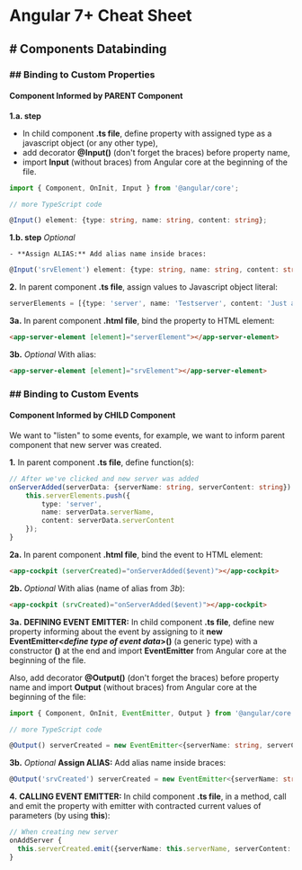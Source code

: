 # Angular 7+ Cheat Sheet

## # Components Databinding
### ## Binding to Custom Properties
#### Component Informed by PARENT Component
**1.a. step** 
  - In child component **.ts file**, define property with assigned type as a javascript object (or any other type), 
  - add decorator **@Input()** (don't forget the braces) before property name, 
  - import **Input** (without braces) from Angular core at the beginning of the file.
```typescript
import { Component, OnInit, Input } from '@angular/core';

// more TypeScript code

@Input() element: {type: string, name: string, content: string};
```
**1.b. step** _Optional_ 
	
    - **Assign ALIAS:** Add alias name inside braces:
```typescript
@Input('srvElement') element: {type: string, name: string, content: string};
```
**2.** In parent component **.ts file**, assign values to Javascript object literal:
```typescript
serverElements = [{type: 'server', name: 'Testserver', content: 'Just a test'}];
```
**3a.** In parent component **.html file**, bind the property to HTML element:
```html
<app-server-element [element]="serverElement"></app-server-element>
```
**3b.** _Optional_ With alias:
```html
<app-server-element [element]="srvElement"></app-server-element>
```


### ## Binding to Custom Events
#### Component Informed by CHILD Component
We want to "listen" to some events, for example, we want to inform parent component that new server was created. 

**1.** In parent component **.ts file**, define function(s):
```typescript
// After we've clicked and new server was added
onServerAdded(serverData: {serverName: string, serverContent: string}) {
	this.serverElements.push({
    	type: 'server',
      	name: serverData.serverName,
      	content: serverData.serverContent
    });
}
```
**2a.** In parent component **.html file**, bind the event to HTML element:
```html
<app-cockpit (serverCreated)="onServerAdded($event)"></app-cockpit>
```
**2b.**  _Optional_ With alias (name of alias from _3b_):
```html
<app-cockpit (srvCreated)="onServerAdded($event)"></app-cockpit>
```
**3a.** **DEFINING EVENT EMITTER:** In child component **.ts file**, define new property informing about the event by assigning to it **new EventEmitter<_define type of event data_>()** (a generic type) with a constructor **()** at the end and import **EventEmitter** from Angular core at the beginning of the file. 

Also, add decorator **@Output()** (don't forget the braces) before property name and import **Output** (without braces) from Angular core at the beginning of the file:
```typescript
import { Component, OnInit, EventEmitter, Output } from '@angular/core';

// more TypeScript code

@Output() serverCreated = new EventEmitter<{serverName: string, serverContent: string}>();
```
**3b.** _Optional_ **Assign ALIAS:** Add alias name inside braces:
```typescript
@Output('srvCreated') serverCreated = new EventEmitter<{serverName: string, serverContent: string}>();
```
**4.** **CALLING EVENT EMITTER:** In child component **.ts file**, in a method, call and emit the property with emitter with contracted current values of parameters (by using **this**):
```typescript
// When creating new server
onAddServer {
  this.serverCreated.emit({serverName: this.serverName, serverContent: this.serverContent});
}

```
